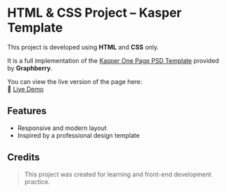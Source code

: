 # HTML & CSS Project – Kasper Template

This project is developed using **HTML** and **CSS** only.

It is a full implementation of the [Kasper One Page PSD Template](https://www.graphberry.com/item/kasper-one-page-psd-template) provided by **Graphberry**.

You can view the live version of the page here:  
🔗 [Live Demo](https://mohamed-saied-dev.github.io/html-css-second-project/)

## Features
- Responsive and modern layout
- Inspired by a professional design template
## Credits

> This project was created for learning and front-end development practice.
